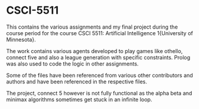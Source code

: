 # CSCI-5511
This contains the various assignments and my final project during the course period for the course CSCI 5511: Artificial Intelligence 1{University of Minnesota}.

The work contains various agents developed to play games like othello, connect five and also a league generation with specific constraints. Prolog was also used to code the logic in other assignments.

Some of the files have been referenced from various other contributors and authors and have been referenced in the respective files.

The project, connect 5 however is not fully functional as the alpha beta and minimax algorithms sometimes get stuck in an infinite loop. 
